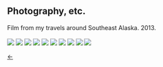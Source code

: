 ## Photography, etc.<br/>
Film from my travels around Southeast Alaska. 2013.<br/>
<br/>
<img src="./images/alaska-10.jpg">
<img src="./images/alaska-9.jpg">
<img src="./images/alaska-3.jpg">
<img src="./images/alaska-1.jpg">
<img src="./images/alaska-5.jpg">
<img src="./images/alaska-6.jpg">
<img src="./images/alaska-7.jpg">
<img src="./images/alaska-11.jpg">
<img src="./images/alaska-4.jpg">
<img src="./images/alaska-8.jpg">

[&#8592;](./art)
